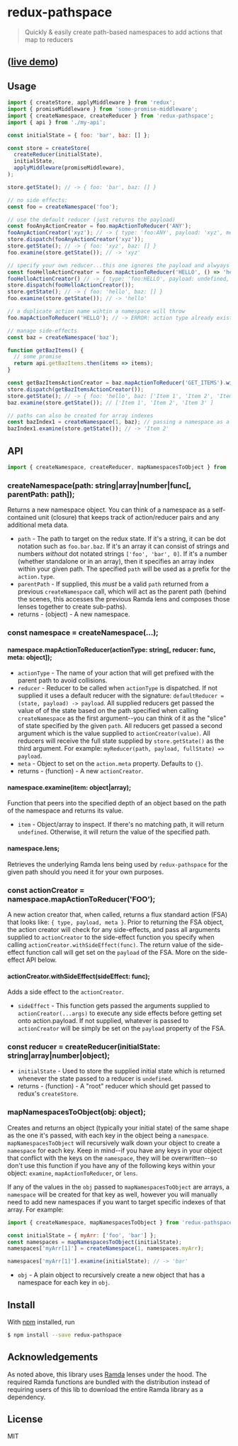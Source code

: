 # redux-pathspace

> Quickly & easily create path-based namespaces to add actions that map to reducers

## ([live demo](https://codesandbox.io/s/48zkpvnz47))

## Usage

```js
import { createStore, applyMiddleware } from 'redux';
import { promiseMiddleware } from 'some-promise-middleware';
import { createNamespace, createReducer } from 'redux-pathspace';
import { api } from './my-api';

const initialState = { foo: 'bar', baz: [] };

const store = createStore(
  createReducer(initialState),
  initialState,
  applyMiddleware(promiseMiddleware),
);

store.getState(); // -> { foo: 'bar', baz: [] }

// no side effects:
const foo = createNamespace('foo');

// use the default reducer (just returns the payload)
const fooAnyActionCreator = foo.mapActionToReducer('ANY');
fooAnyActionCreator('xyz'); // -> { type: 'foo:ANY', payload: 'xyz', meta: {} }
store.dispatch(fooAnyActionCreator('xyz'));
store.getState(); // -> { foo: 'xyz', baz: [] }
foo.examine(store.getState()); // -> 'xyz'

// specify your own reducer...this one ignores the payload and alwyays returns 'hello'
const fooHelloActionCreator = foo.mapActionToReducer('HELLO', () => 'hello');
fooHelloActionCreator() // -> { type: 'foo:HELLO', payload: undefined, meta: {} }
store.dispatch(fooHelloActionCreator());
store.getState(); // -> { foo: 'hello', baz: [] }
foo.examine(store.getState()); // -> 'hello'

// a duplicate action name wihtin a namespace will throw
foo.mapActionToReducer('HELLO'); // -> ERROR: action type already exists for `foo` namespace

// manage side-effects
const baz = createNamespace('baz');

function getBazItems() {
  // some promise
  return api.getBazItems.then(items => items);
}

const getBazItemsActionCreator = baz.mapActionToReducer('GET_ITEMS').withSideEffect(getBazItems);
store.dispatch(getBazItemsActionCreator());
store.getState(); // -> { foo: 'hello', baz: ['Item 1', 'Item 2', 'Item 3'] }
baz.examine(store.getState()); // ['Item 1', 'Item 2', 'Item 3' ]

// paths can also be created for array indexes
const bazIndex1 = createNamespace(1, baz); // passing a namespace as a second argument will create a sub-path
bazIndex1.examine(store.getState()); // -> 'Item 2'

```

## API

```js
import { createNamespace, createReducer, mapNamespacesToObject } from 'redux-pathspace';
```

### createNamespace(path: string|array|number|func[, parentPath: path]);

Returns a new namespace object. You can think of a namespace as a self-contained unit (closure) that keeps track of action/reducer pairs and any additional meta data.

- `path` - The path to target on the redux state. If it's a string, it can be dot notation such as `foo.bar.baz`. If it's an array it can consist of strings and numbers *without* dot notated strings `['foo', 'bar', 0]`. If it's a number (whether standalone or in an array), then it specifies an array index within your given path. The specified `path` will be used as a prefix for the `action.type`.
- `parentPath` - If supplied, this *must* be a valid `path` returned from a previous `createNamespace` call, which will act as the parent path (behind the scenes, this accesses the previous Ramda lens and composes those lenses together to create sub-paths).
- returns - (object) - A new namespace.

### const namespace = createNamespace(...);

#### namespace.mapActionToReducer(actionType: string[, reducer: func, meta: object]);

- `actionType`  - The name of your action that will get prefixed with the parent path to avoid collisions.
- `reducer` - Reducer to be called when `actionType` is dispatched. If not supplied it uses a default reducer with the signature: `defaultReducer = (state, payload) -> payload`. All supplied reducers get passed the value of of the state based on the path specified when calling `createNamespace` as the first argument--you can think of it as the "slice" of state specified by the given `path`. All reducers get passed a second argument which is the value supplied to `actionCreator(value)`. All reducers will receive the full state supplied by `store.getState()` as the third argument. For example: `myReducer(path, payload, fullState) => payload`.
- `meta` - Object to set on the `action.meta` property. Defaults to `{}`.
- returns - (function) - A new `actionCreator`.

#### namespace.examine(item: object|array);

Function that peers into the specified depth of an object based on the path of the namespace and returns its value.

- `item` - Object/array to inspect. If there's no matching path, it will return `undefined`. Otherwise, it will return the value of the specified path.

#### namespace.lens;

Retrieves the underlying Ramda lens being used by `redux-pathspace` for the given path should you need it for your own purposes.

### const actionCreator = namespace.mapActionToReducer('FOO');

A new action creator that, when called, returns a flux standard action (FSA) that looks like: `{ type, payload, meta }`. Prior to returning the FSA object, the action creator will check for any side-effects, and pass all arguments supplied to `actionCreator` to the side-effect function you specify when calling `actionCreator.withSideEffect(func)`. The return value of the side-effect function call will get set on the `payload` of the FSA. More on the side-effect API below.

#### actionCreator.withSideEffect(sideEffect: func);

Adds a side effect to the `actionCreator`. 
- `sideEffect` - This function gets passed the arguments supplied to `actionCreator(...args)` to execute any side effects before getting set onto action.payload. If not supplied, whatever is passed to `actionCreator` will be simply be set on the `payload` property of the FSA.

### const reducer = createReducer(initialState: string|array|number|object);

- `initialState` - Used to store the supplied initial state which is returned whenever the state passed to a reducer is `undefined`.
- returns - (function) - A "root" reducer which should get passed to redux's `createStore`.


### mapNamespacesToObject(obj: object);

Creates and returns an object (typically your initial state) of the same shape as the one it's passed, with each key in the object being a `namespace`. `mapNamespacesToObject` will recursively walk down your object to create a `namespace` for each key. Keep in mind--if you have any keys in your object that conflict with the keys on the `namespace`, they will be overwritten--so don't use this function if you have any of the following keys within your object: `examine`, `mapActionToReducer`, or `lens`.

If any of the values in the `obj` passed to `mapNamespacesToObject` are arrays, a `namespace` will be created for that key as well, however you will manually need to add new namespaces if you want to target specific indexes of that array. For example:

```js
import { createNamespace, mapNamespacesToObject } from 'redux-pathspace';

const initialState = { myArr: ['foo', 'bar'] };
const namespaces = mapNamespacesToObject(initialState);
namespaces['myArr[1]'] = createNamespace(1, namespaces.myArr);

namespaces['myArr[1]'].examine(initialState); // -> 'bar'
```

- `obj` - A plain object to recursively create a new object that has a namespace for each key in `obj`.

## Install

With [npm](https://npmjs.org/) installed, run

```sh
$ npm install --save redux-pathspace
```

## Acknowledgements

As noted above, this library uses [Ramda](https://github.com/Ramda/ramda) lenses under the hood. The required Ramda functions are bundled with the distribution instead of requiring users of this lib to download the entire Ramda library as a dependency.

## License

MIT
